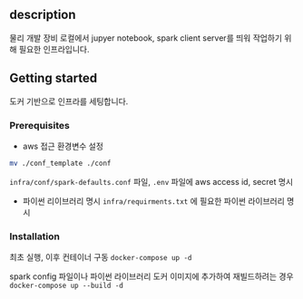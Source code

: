 ## description
물리 개발 장비 로컬에서 jupyer notebook, spark client server를 띄워 작업하기 위해 필요한 인프라입니다.

## Getting started
도커 기반으로 인프라를 세팅합니다.
### Prerequisites
- aws 접근 환경변수 설정
```bash
mv ./conf_template ./conf
```
`infra/conf/spark-defaults.conf` 파일, `.env` 파일에 aws access id, secret 명시

- 파이썬 리이브러리 명시
`infra/requirments.txt` 에 필요한 파이썬 라이브러리 명시

### Installation
최초 실행, 이후 컨테이너 구동
`docker-compose up -d`

spark config 파일이나 파이썬 라이브러리 도커 이미지에 추가하여 재빌드하려는 경우
`docker-compose up --build -d`

